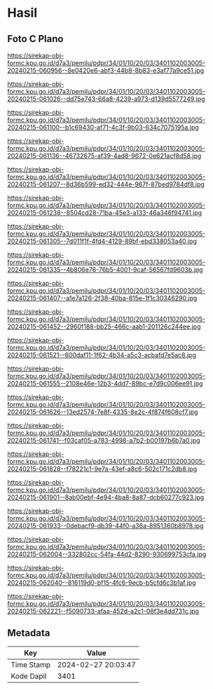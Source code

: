 # Hasil

## Foto C Plano

https://sirekap-obj-formc.kpu.go.id/d7a3/pemilu/pdpr/34/01/10/20/03/3401102003005-20240215-060956--8e0420e6-abf3-44b8-8b83-e3af77a9ce51.jpg

https://sirekap-obj-formc.kpu.go.id/d7a3/pemilu/pdpr/34/01/10/20/03/3401102003005-20240215-061026--dd75e743-66a8-4239-a973-d139d5577249.jpg

https://sirekap-obj-formc.kpu.go.id/d7a3/pemilu/pdpr/34/01/10/20/03/3401102003005-20240215-061100--b1c69430-af71-4c3f-9b03-634c7075195a.jpg

https://sirekap-obj-formc.kpu.go.id/d7a3/pemilu/pdpr/34/01/10/20/03/3401102003005-20240215-061136--46732675-af39-4ad8-9672-0e621acf8d58.jpg

https://sirekap-obj-formc.kpu.go.id/d7a3/pemilu/pdpr/34/01/10/20/03/3401102003005-20240215-061207--8d36b599-ed32-444e-967f-87bed9784df8.jpg

https://sirekap-obj-formc.kpu.go.id/d7a3/pemilu/pdpr/34/01/10/20/03/3401102003005-20240215-061238--8504cd28-71ba-45e3-a133-46a346f94741.jpg

https://sirekap-obj-formc.kpu.go.id/d7a3/pemilu/pdpr/34/01/10/20/03/3401102003005-20240215-061305--7d011f1f-4fd4-4129-89bf-ebd338053a40.jpg

https://sirekap-obj-formc.kpu.go.id/d7a3/pemilu/pdpr/34/01/10/20/03/3401102003005-20240215-061335--4b806e76-76b5-4001-9caf-56567fd9603b.jpg

https://sirekap-obj-formc.kpu.go.id/d7a3/pemilu/pdpr/34/01/10/20/03/3401102003005-20240215-061407--a1e7a126-2f38-40ba-815e-1f1c30346290.jpg

https://sirekap-obj-formc.kpu.go.id/d7a3/pemilu/pdpr/34/01/10/20/03/3401102003005-20240215-061452--2960f188-bb25-466c-aab1-201126c244ee.jpg

https://sirekap-obj-formc.kpu.go.id/d7a3/pemilu/pdpr/34/01/10/20/03/3401102003005-20240215-061521--600daf11-1f62-4b34-a5c3-acbafd7e5ac8.jpg

https://sirekap-obj-formc.kpu.go.id/d7a3/pemilu/pdpr/34/01/10/20/03/3401102003005-20240215-061555--2108e46e-12b3-4dd7-89bc-e7d9c006ee91.jpg

https://sirekap-obj-formc.kpu.go.id/d7a3/pemilu/pdpr/34/01/10/20/03/3401102003005-20240215-061626--13ed2574-7e8f-4335-8e2c-4f874f608cf7.jpg

https://sirekap-obj-formc.kpu.go.id/d7a3/pemilu/pdpr/34/01/10/20/03/3401102003005-20240215-061741--f03caf05-a783-4998-a7b2-b00197b6b7a0.jpg

https://sirekap-obj-formc.kpu.go.id/d7a3/pemilu/pdpr/34/01/10/20/03/3401102003005-20240215-061828--f78221c1-9e7a-43ef-a8c6-502c171c2db8.jpg

https://sirekap-obj-formc.kpu.go.id/d7a3/pemilu/pdpr/34/01/10/20/03/3401102003005-20240215-061901--8ab00ebf-4e94-4ba8-8a87-dcb60277c923.jpg

https://sirekap-obj-formc.kpu.go.id/d7a3/pemilu/pdpr/34/01/10/20/03/3401102003005-20240215-061933--0debacf9-db39-44f0-a36a-8951360b8978.jpg

https://sirekap-obj-formc.kpu.go.id/d7a3/pemilu/pdpr/34/01/10/20/03/3401102003005-20240215-062004--332802cc-54fa-44d2-8290-930699753cfa.jpg

https://sirekap-obj-formc.kpu.go.id/d7a3/pemilu/pdpr/34/01/10/20/03/3401102003005-20240215-062040--816119d0-bf15-4fc6-9ecb-b5cfd6c3b1af.jpg

https://sirekap-obj-formc.kpu.go.id/d7a3/pemilu/pdpr/34/01/10/20/03/3401102003005-20240215-062221--f5090733-afaa-452d-a2c1-08f3e4dd731c.jpg


## Metadata

| Key        | Value               |
| ---------- | ------------------- |
| Time Stamp | 2024-02-27 20:03:47 |
| Kode Dapil | 3401                |



